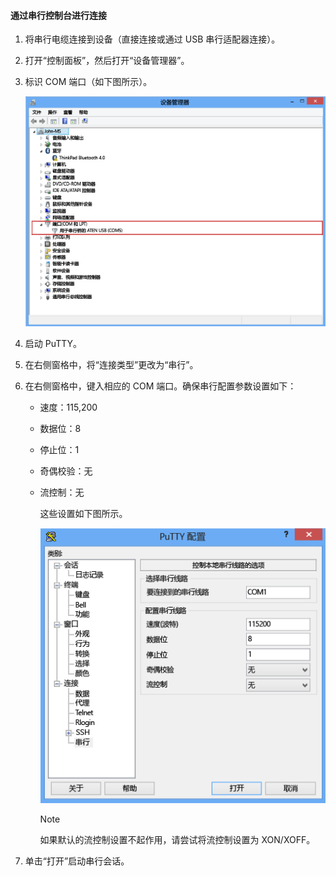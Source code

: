 <!--author=SharS last changed: 9/17/15-->

#### 通过串行控制台进行连接
1. 将串行电缆连接到设备（直接连接或通过 USB 串行适配器连接）。
2. 打开“控制面板”，然后打开“设备管理器”。
3. 标识 COM 端口（如下图所示）。
   
     ![通过串行控制台进行连接](./media/storsimple-use-putty/HCS_ConnectingDeviceS-include.png)
4. 启动 PuTTY。
5. 在右侧窗格中，将“连接类型”更改为“串行”。
6. 在右侧窗格中，键入相应的 COM 端口。确保串行配置参数设置如下：
   
   * 速度：115,200
   * 数据位：8
   * 停止位：1
   * 奇偶校验：无
   * 流控制：无
     
     这些设置如下图所示。
     
     ![PuTTY 设置](./media/storsimple-use-putty/HCS_PuttyConfig-include.png)
     
     > [!NOTE]
     > 如果默认的流控制设置不起作用，请尝试将流控制设置为 XON/XOFF。
     > 
     > 
7. 单击“打开”启动串行会话。

<!---HONumber=AcomDC_0921_2016-->